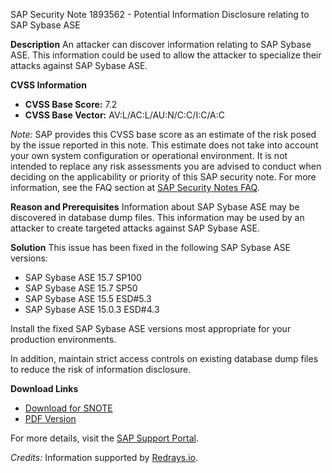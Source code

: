 SAP Security Note 1893562 - Potential Information Disclosure relating to SAP Sybase ASE

**Description**
An attacker can discover information relating to SAP Sybase ASE. This information could be used to allow the attacker to specialize their attacks against SAP Sybase ASE.

**CVSS Information**
- **CVSS Base Score:** 7.2
- **CVSS Base Vector:** AV:L/AC:L/AU:N/C:C/I:C/A:C

*Note:* SAP provides this CVSS base score as an estimate of the risk posed by the issue reported in this note. This estimate does not take into account your own system configuration or operational environment. It is not intended to replace any risk assessments you are advised to conduct when deciding on the applicability or priority of this SAP security note. For more information, see the FAQ section at [SAP Security Notes FAQ](https://service.sap.com/securitynotes/).

**Reason and Prerequisites**
Information about SAP Sybase ASE may be discovered in database dump files. This information may be used by an attacker to create targeted attacks against SAP Sybase ASE.

**Solution**
This issue has been fixed in the following SAP Sybase ASE versions:
- SAP Sybase ASE 15.7 SP100
- SAP Sybase ASE 15.7 SP50
- SAP Sybase ASE 15.5 ESD#5.3
- SAP Sybase ASE 15.0.3 ESD#4.3

Install the fixed SAP Sybase ASE versions most appropriate for your production environments.

In addition, maintain strict access controls on existing database dump files to reduce the risk of information disclosure.

**Download Links**
- [Download for SNOTE](https://notesdownloads.sap.com/note/0040000017697742017)
- [PDF Version](https://userapps.support.sap.com/sap/support/sfm/notes/print/0001893562?language=en-US&token=9189C067750FE605E4F4B800F6B44E4B)

For more details, visit the [SAP Support Portal](https://me.sap.com/).

*Credits:* Information supported by [Redrays.io](https://redrays.io).